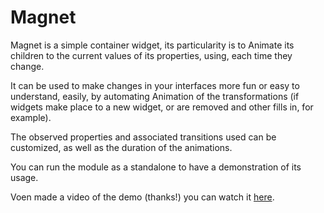 Magnet
======

Magnet is a simple container widget, its particularity is to Animate its
children to the current values of its properties, using, each time
they change.

It can be used to make changes in your interfaces more fun or easy to
understand, easily, by automating Animation of the transformations (if
widgets make place to a new widget, or are removed and other fills in,
for example).

The observed properties and associated transitions used can be
customized, as well as the duration of the animations.

You can run the module as a standalone to have a demonstration of its
usage.

Voen made a video of the demo (thanks!) you can watch it
[here](http://youtu.be/fUWADtenU9o).
